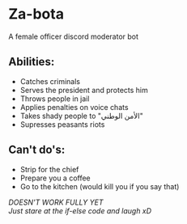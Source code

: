# Za-bota

A female officer discord moderator bot

## Abilities: 
- Catches criminals
- Serves the president and protects him
- Throws people in jail
- Applies penalties on voice chats
- Takes shady people to "الأمن الوطني" 
- Supresses peasants riots

## Can't do's:
- Strip for the chief
- Prepare you a coffee
- Go to the kitchen (would kill you if you say that)

*DOESN'T WORK FULLY YET*  
*Just stare at the if-else code and laugh xD*
